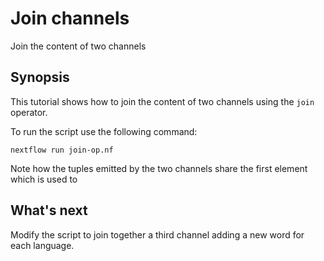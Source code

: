 # Join channels  

Join the content of two channels

## Synopsis

This tutorial shows how to join the content of two channels using the `join` operator.

To run the script use the following command:

```
nextflow run join-op.nf
```

Note how the tuples emitted by the two channels share the
first element which is used to

## What's next

Modify the script to join together a third channel adding a new word for each language.
